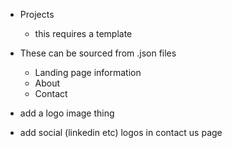 - Projects

  - this requires a template

- These can be sourced from .json files

  - Landing page information
  - About
  - Contact

- add a logo image thing

- add social (linkedin etc) logos in contact us page
